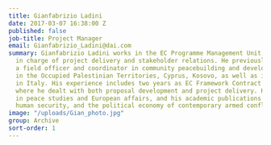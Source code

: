 ```yaml
---
title: Gianfabrizio Ladini
date: 2017-03-07 16:38:00 Z
published: false
job-title: Project Manager
email: Gianfabrizio_Ladini@dai.com
summary: Gianfabrizio Ladini works in the EC Programme Management Unit, where he is
  in charge of project delivery and stakeholder relations. He previously worked as
  a field officer and coordinator in community peacebuilding and development projects
  in the Occupied Palestinian Territories, Cyprus, Kosovo, as well as in refugee protection
  in Italy. His experience includes two years as EC Framework Contract  project manager,
  where he dealt with both proposal development and project delivery. He holds degrees
  in peace studies and European affairs, and his academic publications cover peacebuilding,
  human security, and the political economy of contemporary armed conflicts.
image: "/uploads/Gian_photo.jpg"
group: Archive
sort-order: 1
---
```


